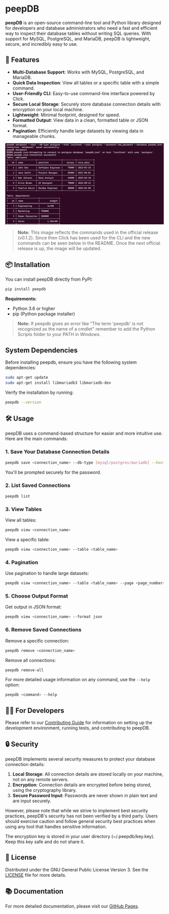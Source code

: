 # peepDB

**peepDB** is an open-source command-line tool and Python library designed for developers and database administrators who need a fast and efficient way to inspect their database tables without writing SQL queries. With support for MySQL, PostgreSQL, and MariaDB, peepDB is lightweight, secure, and incredibly easy to use.

## 🚀 Features

- **Multi-Database Support**: Works with MySQL, PostgreSQL, and MariaDB.
- **Quick Data Inspection**: View all tables or a specific table with a simple command.
- **User-Friendly CLI**: Easy-to-use command-line interface powered by Click.
- **Secure Local Storage**: Securely store database connection details with encryption on your local machine.
- **Lightweight**: Minimal footprint, designed for speed.
- **Formatted Output**: View data in a clean, formatted table or JSON format.
- **Pagination**: Efficiently handle large datasets by viewing data in manageable chunks.

![peepDB Screenshot](images/peepdb_screenshot.png)
> **Note:** This image reflects the commands used in the official release (v0.1.2). Since then Click has been used for the CLI and the new commands can be seen below in the README. Once the next official release is up, the image will be updated.
## 📦 Installation

You can install peepDB directly from PyPI:

```bash
pip install peepdb
```

**Requirements:**
- Python 3.6 or higher
- pip (Python package installer)

> **Note:** If peepdb gives an error like "The term 'peepdb' is not recognized as the name of a cmdlet" remember to add the Python Scripts folder to your PATH in Windows.

## System Dependencies

Before installing peepdb, ensure you have the following system dependencies:

```bash
sudo apt-get update
sudo apt-get install libmariadb3 libmariadb-dev
```

Verify the installation by running:
```bash
peepdb --version
```

## 🛠️ Usage

peepDB uses a command-based structure for easier and more intuitive use. Here are the main commands:

### 1. Save Your Database Connection Details

```bash
peepdb save <connection_name> --db-type [mysql/postgres/mariadb] --host <host> --user <user> --database <database>
```
You'll be prompted securely for the password.

### 2. List Saved Connections

```bash
peepdb list
```

### 3. View Tables

View all tables:
```bash
peepdb view <connection_name>
```

View a specific table:
```bash
peepdb view <connection_name> --table <table_name>
```

### 4. Pagination

Use pagination to handle large datasets:
```bash
peepdb view <connection_name> --table <table_name> --page <page_number> --page-size <rows_per_page>
```

### 5. Choose Output Format

Get output in JSON format:
```bash
peepdb view <connection_name> --format json
```

### 6. Remove Saved Connections

Remove a specific connection:
```bash
peepdb remove <connection_name>
```

Remove all connections:
```bash
peepdb remove-all
```

For more detailed usage information on any command, use the `--help` option:
```bash
peepdb <command> --help
```

## 👨‍💻 For Developers

Please refer to our [Contributing Guide](CONTRIBUTING.md) for information on setting up the development environment, running tests, and contributing to peepDB.

## 🔒 Security

peepDB implements several security measures to protect your database connection details:

1. **Local Storage**: All connection details are stored locally on your machine, not on any remote servers.
2. **Encryption**: Connection details are encrypted before being stored, using the cryptography library.
3. **Secure Password Input**: Passwords are never shown in plain text and are input securely.

However, please note that while we strive to implement best security practices, peepDB's security has not been verified by a third party. Users should exercise caution and follow general security best practices when using any tool that handles sensitive information.

The encryption key is stored in your user directory (~/.peepdb/key.key). Keep this key safe and do not share it.

## 📜 License

Distributed under the GNU General Public License Version 3. See the [LICENSE](LICENSE) file for more details.

## 📚 Documentation

For more detailed documentation, please visit our [GitHub Pages](https://peepdb.dev/).
